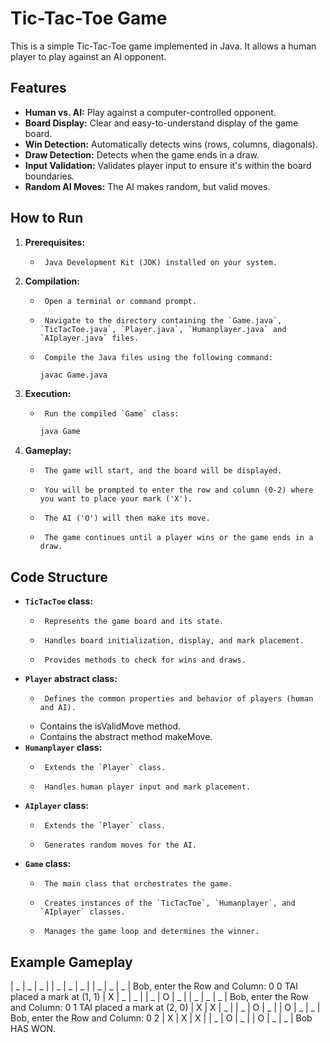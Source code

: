 # Tic-Tac-Toe Game

This is a simple Tic-Tac-Toe game implemented in Java. It allows a human player to play against an AI opponent.

## Features

-   **Human vs. AI:** Play against a computer-controlled opponent.
-   **Board Display:** Clear and easy-to-understand display of the game board.
-   **Win Detection:** Automatically detects wins (rows, columns, diagonals).
-   **Draw Detection:** Detects when the game ends in a draw.
-   **Input Validation:** Validates player input to ensure it's within the board boundaries.
-   **Random AI Moves:** The AI makes random, but valid moves.

## How to Run

1.  **Prerequisites:**
    -      Java Development Kit (JDK) installed on your system.
2.  **Compilation:**
    -      Open a terminal or command prompt.
    -      Navigate to the directory containing the `Game.java`, `TicTacToe.java`, `Player.java`, `Humanplayer.java` and `AIplayer.java` files.
    -      Compile the Java files using the following command:
        ```bash
        javac Game.java
        ```
3.  **Execution:**
    -      Run the compiled `Game` class:
        ```bash
        java Game
        ```
4.  **Gameplay:**
    -      The game will start, and the board will be displayed.
    -      You will be prompted to enter the row and column (0-2) where you want to place your mark ('X').
    -      The AI ('O') will then make its move.
    -      The game continues until a player wins or the game ends in a draw.

## Code Structure

-   **`TicTacToe` class:**
    -      Represents the game board and its state.
    -      Handles board initialization, display, and mark placement.
    -      Provides methods to check for wins and draws.
-   **`Player` abstract class:**
    -      Defines the common properties and behavior of players (human and AI).
    -   Contains the isValidMove method.
    -   Contains the abstract method makeMove.
-   **`Humanplayer` class:**
    -      Extends the `Player` class.
    -      Handles human player input and mark placement.
-   **`AIplayer` class:**
    -      Extends the `Player` class.
    -      Generates random moves for the AI.
-   **`Game` class:**
    -      The main class that orchestrates the game.
    -      Creates instances of the `TicTacToe`, `Humanplayer`, and `AIplayer` classes.
    -      Manages the game loop and determines the winner.

## Example Gameplay

| _ | _ | _ |
| _ | _ | _ |
| _ | _ | _ |
Bob, enter the Row and Column: 0 0 TAI placed a mark at (1, 1)
| X | _ | _ |
| _ | O | _ |
| _ | _ | _ |
Bob, enter the Row and Column: 0 1 TAI placed a mark at (2, 0)
| X | X | _ |
| _ | O | _ |
| O | _ | _ |
Bob, enter the Row and Column: 0 2
| X | X | X |
| _ | O | _ |
| O | _ | _ |
Bob HAS WON.
